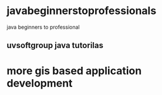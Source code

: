 # javabeginnerstoprofessionals
java beginners to professional
## uvsoftgroup java tutorilas
# more gis based application development

